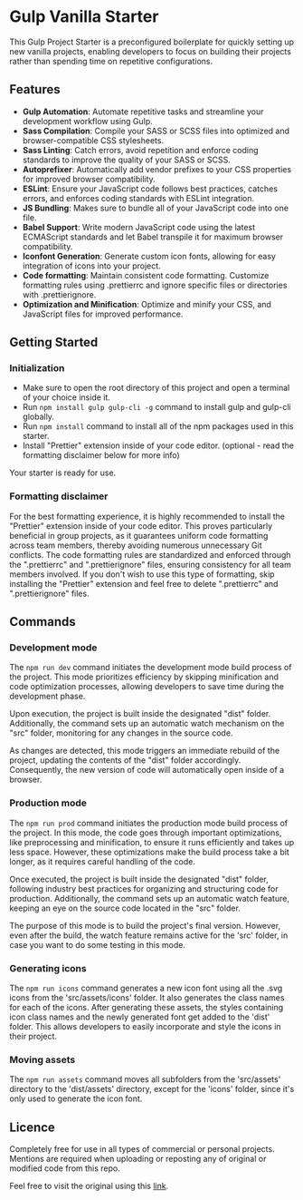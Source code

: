 # Gulp Vanilla Starter

This Gulp Project Starter is a preconfigured boilerplate for quickly setting up new vanilla projects, enabling developers to focus on building their projects rather than spending time on repetitive configurations.

## Features

- **Gulp Automation**: Automate repetitive tasks and streamline your development workflow using Gulp.
- **Sass Compilation**: Compile your SASS or SCSS files into optimized and browser-compatible CSS stylesheets.
- **Sass Linting**: Catch errors, avoid repetition and enforce coding standards to improve the quality of your SASS or SCSS.
- **Autoprefixer**: Automatically add vendor prefixes to your CSS properties for improved browser compatibility.
- **ESLint**: Ensure your JavaScript code follows best practices, catches errors, and enforces coding standards with ESLint integration.
- **JS Bundling**: Makes sure to bundle all of your JavaScript code into one file.
- **Babel Support**: Write modern JavaScript code using the latest ECMAScript standards and let Babel transpile it for maximum browser compatibility.
- **Iconfont Generation**: Generate custom icon fonts, allowing for easy integration of icons into your project.
- **Code formatting**: Maintain consistent code formatting. Customize formatting rules using .prettierrc and ignore specific files or directories with .prettierignore.
- **Optimization and Minification**: Optimize and minify your CSS, and JavaScript files for improved performance.

## Getting Started

### Initialization

- Make sure to open the root directory of this project and open a terminal of your choice inside it.
- Run `npm install gulp gulp-cli -g` command to install gulp and gulp-cli globally.
- Run `npm install` command to install all of the npm packages used in this starter.
- Install "Prettier" extension inside of your code editor. (optional - read the formatting disclaimer below for more info)

Your starter is ready for use.

### Formatting disclaimer

For the best formatting experience, it is highly recommended to install the "Prettier" extension inside of your code editor. This proves particularly beneficial in group projects, as it guarantees uniform code formatting across team members, thereby avoiding numerous unnecessary Git conflicts. The code formatting rules are standardized and enforced through the ".prettierrc" and ".prettierignore" files, ensuring consistency for all team members involved. If you don't wish to use this type of formatting, skip installing the "Prettier" extension and feel free to delete ".prettierrc" and ".prettierignore" files.

## Commands

### Development mode

The `npm run dev` command initiates the development mode build process of the project. This mode prioritizes efficiency by skipping minification and code optimization processes, allowing developers to save time during the development phase.

Upon execution, the project is built inside the designated "dist" folder. Additionally, the command sets up an automatic watch mechanism on the "src" folder, monitoring for any changes in the source code.

As changes are detected, this mode triggers an immediate rebuild of the project, updating the contents of the "dist" folder accordingly. Consequently, the new version of code will automatically open inside of a browser.

### Production mode

The `npm run prod` command initiates the production mode build process of the project. In this mode, the code goes through important optimizations, like preprocessing and minification, to ensure it runs efficiently and takes up less space. However, these optimizations make the build process take a bit longer, as it requires careful handling of the code.

Once executed, the project is built inside the designated "dist" folder, following industry best practices for organizing and structuring code for production. Additionally, the command sets up an automatic watch feature, keeping an eye on the source code located in the "src" folder.

The purpose of this mode is to build the project's final version. However, even after the build, the watch feature remains active for the 'src' folder, in case you want to do some testing in this mode.

### Generating icons

The `npm run icons` command generates a new icon font using all the .svg icons from the 'src/assets/icons' folder. It also generates the class names for each of the icons. After generating these assets, the styles containing icon class names and the newly generated font get added to the 'dist' folder. This allows developers to easily incorporate and style the icons in their project.

### Moving assets

The `npm run assets` command moves all subfolders from the 'src/assets' directory to the 'dist/assets' directory, except for the 'icons' folder, since it's only used to generate the icon font.

## Licence

Completely free for use in all types of commercial or personal projects. Mentions are required when uploading or reposting any of original or modified code from this repo.

Feel free to visit the original using this [link](https://www.github.com/vanjazeli/gulp-vanilla-starter).
